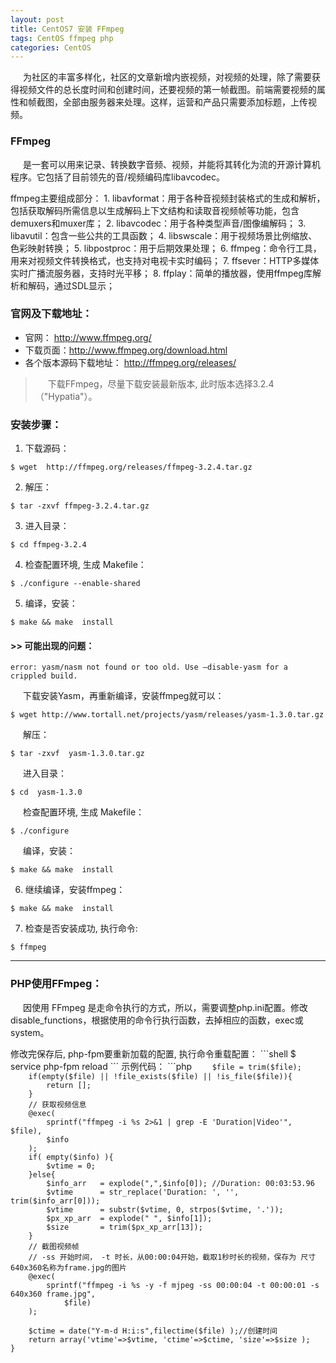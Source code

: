 ```yaml
---
layout: post
title: CentOS7 安装 FFmpeg
tags: CentOS ffmpeg php
categories: CentOS
---
```

<style type="text/css">
    p{text-indent: 20px}
</style>

<p>为社区的丰富多样化，社区的文章新增内嵌视频，对视频的处理，除了需要获得视频文件的总长度时间和创建时间，还要视频的第一帧截图。前端需要视频的属性和帧截图，全部由服务器来处理。这样，运营和产品只需要添加标题，上传视频。</p>

### FFmpeg
<p>是一套可以用来记录、转换数字音频、视频，并能将其转化为流的开源计算机程序。它包括了目前领先的音/视频编码库libavcodec。 </p>
ffmpeg主要组成部分：
1. libavformat：用于各种音视频封装格式的生成和解析，包括获取解码所需信息以生成解码上下文结构和读取音视频帧等功能，包含demuxers和muxer库；  
2. libavcodec：用于各种类型声音/图像编解码；  
3. libavutil：包含一些公共的工具函数；  
4. libswscale：用于视频场景比例缩放、色彩映射转换；  
5. libpostproc：用于后期效果处理；  
6. ffmpeg：命令行工具，用来对视频文件转换格式，也支持对电视卡实时编码；  
7. ffsever：HTTP多媒体实时广播流服务器，支持时光平移；  
8. ffplay：简单的播放器，使用ffmpeg库解析和解码，通过SDL显示；  

### 官网及下载地址：
- 官网： <http://www.ffmpeg.org/>
- 下载页面：<http://www.ffmpeg.org/download.html>
- 各个版本源码下载地址： <http://ffmpeg.org/releases/>

>下载FFmpeg，尽量下载安装最新版本, 此时版本选择3.2.4（"Hypatia"）。

### 安装步骤：
1. 下载源码：
```shell
$ wget  http://ffmpeg.org/releases/ffmpeg-3.2.4.tar.gz
```
2. 解压：
```shell
$ tar -zxvf ffmpeg-3.2.4.tar.gz
```
3. 进入目录：
```shell
$ cd ffmpeg-3.2.4
```
4. 检查配置环境, 生成 Makefile：
```shell
$ ./configure --enable-shared
```
5. 编译，安装：
```shell
$ make && make  install
```
#### >> 可能出现的问题：
```shell
error: yasm/nasm not found or too old. Use –disable-yasm for a crippled build.
```
下载安装Yasm，再重新编译，安装ffmpeg就可以：
```shell
$ wget http://www.tortall.net/projects/yasm/releases/yasm-1.3.0.tar.gz
```
解压：
```shell
$ tar -zxvf  yasm-1.3.0.tar.gz
```
进入目录：
```shell
$ cd  yasm-1.3.0
```
检查配置环境, 生成 Makefile：
```shell
$ ./configure
```
编译，安装：
```shell
$ make && make  install
```

6. 继续编译，安装ffmpeg：
```shell
$ make && make  install
```
7. 检查是否安装成功, 执行命令:
```shell
$ ffmpeg
```
***
### PHP使用FFmpeg：

<p>因使用 FFmpeg 是走命令执行的方式，所以，需要调整php.ini配置。修改disable_functions，根据使用的命令行执行函数，去掉相应的函数，exec或system。</p>
修改完保存后, php-fpm要重新加载的配置, 执行命令重载配置：
```shell
$ service php-fpm reload
```
示例代码：
```php
<?php
   /**
     * 获得视频文件的总长度时间和创建时间
     * @param string $file 服务器上的视频文件，绝对路径
     * @return array [] / [总时长，创建时间，视频大小]
     */ 
    function getTime($file){

        $file = trim($file);
        if(empty($file) || !file_exists($file) || !is_file($file)){
            return [];
        }
        // 获取视频信息
        @exec(
            sprintf("ffmpeg -i %s 2>&1 | grep -E 'Duration|Video'", $file), 
            $info 
        );
        if( empty($info) ){
            $vtime = 0;
        }else{
            $info_arr   = explode(",",$info[0]); //Duration: 00:03:53.96
            $vtime      = str_replace('Duration: ', '', trim($info_arr[0]));
            $vtime      = substr($vtime, 0, strpos($vtime, '.'));
            $px_xp_arr  = explode(" ", $info[1]);
            $size       = trim($px_xp_arr[13]);
        }
        // 截图视频帧
        // -ss 开始时间， -t 时长，从00:00:04开始，截取1秒时长的视频，保存为 尺寸640x360名称为frame.jpg的图片
        @exec(
            sprintf("ffmpeg -i %s -y -f mjpeg -ss 00:00:04 -t 00:00:01 -s 640x360 frame.jpg", 
                $file)
        );

        $ctime = date("Y-m-d H:i:s",filectime($file) );//创建时间
        return array('vtime'=>$vtime, 'ctime'=>$ctime, 'size'=>$size );
    }
```
